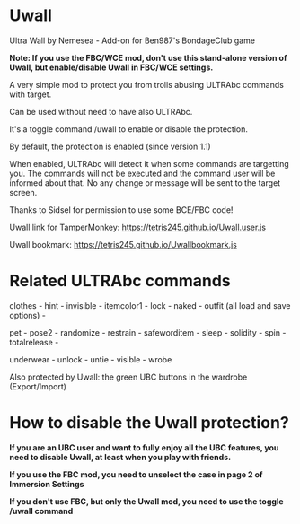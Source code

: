 # Uwall

Ultra Wall by Nemesea - Add-on for Ben987's BondageClub game

**Note: If you use the FBC/WCE mod, don't use this stand-alone version of Uwall, but enable/disable Uwall in FBC/WCE settings.**

A very simple mod to protect you from trolls abusing ULTRAbc commands with target.

Can be used without need to have also ULTRAbc.

It's a toggle command /uwall to enable or disable the protection.

By default, the protection is enabled (since version 1.1)

When enabled, ULTRAbc will detect it when some commands are targetting you. 
The commands will not be executed and the command user will be informed about that.
No any change or message will be sent to the target screen.

Thanks to Sidsel for permission to use some BCE/FBC code!

Uwall link for TamperMonkey: https://tetris245.github.io/Uwall.user.js

Uwall bookmark: https://tetris245.github.io/Uwallbookmark.js

# Related ULTRAbc commands

clothes - hint - invisible - itemcolor1 - lock - naked - outfit (all load and save options) -

pet - pose2 - randomize - restrain - safeworditem - sleep - solidity - spin - totalrelease - 

underwear - unlock - untie - visible - wrobe

Also protected by Uwall: the green UBC buttons in the wardrobe (Export/Import)

# How to disable the Uwall protection?

**If you are an UBC user and want to fully enjoy all the UBC features, you need to disable Uwall, at least when you play with friends.**

**If you use the FBC mod, you need to unselect the case in page 2 of Immersion Settings**

**If you don't use FBC, but only the Uwall mod, you need to use the toggle /uwall command**

